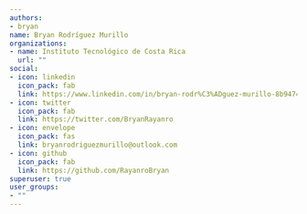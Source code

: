 ```yaml
---
authors:
- bryan
name: Bryan Rodríguez Murillo
organizations:
- name: Instituto Tecnológico de Costa Rica
  url: ""
social:
- icon: linkedin
  icon_pack: fab
  link: https://www.linkedin.com/in/bryan-rodr%C3%ADguez-murillo-8b9474197/?originalSubdomain=cr
- icon: twitter
  icon_pack: fab
  link: https://twitter.com/BryanRayanro
- icon: envelope
  icon_pack: fas
  link: bryanrodriguezmurillo@outlook.com
- icon: github
  icon_pack: fab
  link: https://github.com/RayanroBryan
superuser: true
user_groups:
- ""
---
```



